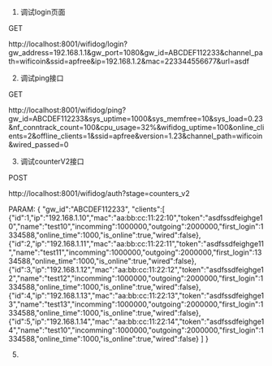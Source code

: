1. 调试login页面

GET

http://localhost:8001/wifidog/login?gw_address=192.168.1.1&gw_port=1080&gw_id=ABCDEF112233&channel_path=wificoin&ssid=apfree&ip=192.168.1.2&mac=223344556677&url=asdf


2. 调试ping接口

GET

http://localhost:8001/wifidog/ping?gw_id=ABCDEF112233&sys_uptime=1000&sys_memfree=10&sys_load=0.23&nf_conntrack_count=100&cpu_usage=32%&wifidog_uptime=100&online_clients=2&offline_clients=1&ssid=apfree&version=1.23&channel_path=wificoin&wired_passed=0

3. 调试counterV2接口

POST

http://localhost:8001/wifidog/auth?stage=counters_v2

PARAM:
{
  "gw_id":"ABCDEF112233",
  "clients":[
    {"id":1,"ip":"192.168.1.10","mac":"aa:bb:cc:11:22:10","token":"asdfssdfeighge10","name":"test10","incomming":1000000,"outgoing":2000000,"first_login":1334588,"online_time":1000,"is_online":true,"wired":false},
   {"id":2,"ip":"192.168.1.11","mac":"aa:bb:cc:11:22:11","token":"asdfssdfeighge11","name":"test11","incomming":1000000,"outgoing":2000000,"first_login":1334588,"online_time":1000,"is_online":true,"wired":false},
   {"id":3,"ip":"192.168.1.12","mac":"aa:bb:cc:11:22:12","token":"asdfssdfeighge12","name":"test12","incomming":1000000,"outgoing":2000000,"first_login":1334588,"online_time":1000,"is_online":true,"wired":false},
   {"id":4,"ip":"192.168.1.13","mac":"aa:bb:cc:11:22:13","token":"asdfssdfeighge13","name":"test13","incomming":1000000,"outgoing":2000000,"first_login":1334588,"online_time":1000,"is_online":true,"wired":false},
   {"id":5,"ip":"192.168.1.14","mac":"aa:bb:cc:11:22:14","token":"asdfssdfeighge14","name":"test10","incomming":1000000,"outgoing":2000000,"first_login":1334588,"online_time":1000,"is_online":true,"wired":false}
  ]
}

5. 

